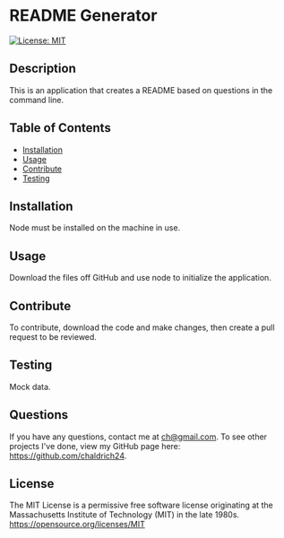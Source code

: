 
  # README Generator
  [![License: MIT](https://img.shields.io/badge/License-MIT-yellow.svg)](https://opensource.org/licenses/MIT)

  ## Description
  This is an application that creates a README based on questions in the command line.

  ## Table of Contents
  * [Installation](#installation)
  * [Usage](#usage)
  * [Contribute](#contribute)
  * [Testing](#testing)
  
  ## Installation
  Node must be installed on the machine in use.

  ## Usage
  Download the files off GitHub and use node to initialize the application.

  ## Contribute
  To contribute, download the code and make changes, then create a pull request to be reviewed.

  ## Testing
  Mock data.

  ## Questions
  If you have any questions, contact me at ch@gmail.com. To see other projects I've done, view my GitHub page here: https://github.com/chaldrich24.

  ## License
  The MIT License is a permissive free software license originating at the Massachusetts Institute of Technology (MIT) in the late 1980s.
        https://opensource.org/licenses/MIT

